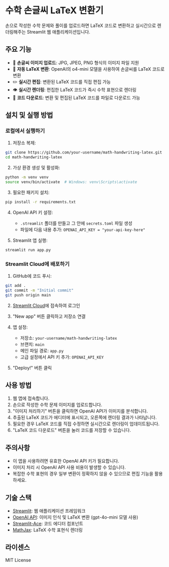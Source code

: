 # 수학 손글씨 LaTeX 변환기

손으로 작성한 수학 문제와 풀이를 업로드하면 LaTeX 코드로 변환하고 실시간으로 렌더링해주는 Streamlit 웹 애플리케이션입니다.

## 주요 기능

- 📸 **손글씨 이미지 업로드**: JPG, JPEG, PNG 형식의 이미지 파일 지원
- 🔄 **자동 LaTeX 변환**: OpenAI의 o4-mini 모델을 사용하여 손글씨를 LaTeX 코드로 변환
- ✏️ **실시간 편집**: 변환된 LaTeX 코드를 직접 편집 가능
- 👁️ **실시간 렌더링**: 편집한 LaTeX 코드가 즉시 수학 표현으로 렌더링
- 💾 **코드 다운로드**: 변환 및 편집된 LaTeX 코드를 파일로 다운로드 가능

## 설치 및 실행 방법

### 로컬에서 실행하기

1. 저장소 복제:
```bash
git clone https://github.com/your-username/math-handwriting-latex.git
cd math-handwriting-latex
```

2. 가상 환경 생성 및 활성화:
```bash
python -m venv venv
source venv/bin/activate  # Windows: venv\Scripts\activate
```

3. 필요한 패키지 설치:
```bash
pip install -r requirements.txt
```

4. OpenAI API 키 설정:
   - `.streamlit` 폴더를 만들고 그 안에 `secrets.toml` 파일 생성
   - 파일에 다음 내용 추가: `OPENAI_API_KEY = "your-api-key-here"`

5. Streamlit 앱 실행:
```bash
streamlit run app.py
```

### Streamlit Cloud에 배포하기

1. GitHub에 코드 푸시:
```bash
git add .
git commit -m "Initial commit"
git push origin main
```

2. [Streamlit Cloud](https://streamlit.io/cloud)에 접속하여 로그인

3. "New app" 버튼 클릭하고 저장소 연결

4. 앱 설정:
   - 저장소: `your-username/math-handwriting-latex`
   - 브랜치: `main`
   - 메인 파일 경로: `app.py`
   - 고급 설정에서 API 키 추가: `OPENAI_API_KEY`

5. "Deploy!" 버튼 클릭

## 사용 방법

1. 웹 앱에 접속합니다.
2. 손으로 작성한 수학 문제 이미지를 업로드합니다.
3. "이미지 처리하기" 버튼을 클릭하면 OpenAI API가 이미지를 분석합니다.
4. 추출된 LaTeX 코드가 에디터에 표시되고, 오른쪽에 렌더링 결과가 나타납니다.
5. 필요한 경우 LaTeX 코드를 직접 수정하면 실시간으로 렌더링이 업데이트됩니다.
6. "LaTeX 코드 다운로드" 버튼을 눌러 코드를 저장할 수 있습니다.

## 주의사항

- 이 앱을 사용하려면 유효한 OpenAI API 키가 필요합니다.
- 이미지 처리 시 OpenAI API 사용 비용이 발생할 수 있습니다.
- 복잡한 수학 표현의 경우 일부 변환이 정확하지 않을 수 있으므로 편집 기능을 활용하세요.

## 기술 스택

- [Streamlit](https://streamlit.io/): 웹 애플리케이션 프레임워크
- [OpenAI API](https://openai.com/): 이미지 인식 및 LaTeX 변환 (gpt-4o-mini 모델 사용)
- [Streamlit-Ace](https://github.com/okld/streamlit-ace): 코드 에디터 컴포넌트
- [MathJax](https://www.mathjax.org/): LaTeX 수학 표현식 렌더링

## 라이센스

MIT License
